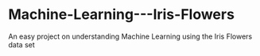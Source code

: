 # Machine-Learning---Iris-Flowers
An easy project on understanding Machine Learning using the Iris Flowers data set
